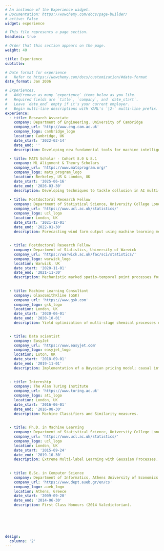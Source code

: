 ```yaml
---
# An instance of the Experience widget.
# Documentation: https://wowchemy.com/docs/page-builder/
# active: False
widget: experience

# This file represents a page section.
headless: true

# Order that this section appears on the page.
weight: 40

title: Experience
subtitle:

# Date format for experience
#   Refer to https://wowchemy.com/docs/customization/#date-format
date_format: Jan 2006

# Experiences.
#   Add/remove as many `experience` items below as you like.
#   Required fields are `title`, `company`, and `date_start`.
#   Leave `date_end` empty if it's your current employer.
#   Begin multi-line descriptions with YAML's `|2-` multi-line prefix.
experience:
  - title: Research Associate
    company: Department of Engineering, University of Cambridge
    company_url: 'http://www.eng.cam.ac.uk'
    company_logo: cambridge_logo
    location: Cambridge, UK
    date_start: '2022-02-14'
    date_end: ''
    description: Developing new fundamental tools for machine intelligence and machine learning in the context of Continual Learning.

  - title: MATS Scholar - Cohort 8.0 & 8.1
    company: ML Alignment & Theory Scholars
    company_url: 'https://www.matsprogram.org/'
    company_logo: mats_program_logo
    location: Berkeley, US & London, UK
    date_start: '2025-06-16'
    date_end: '2026-03-30'
    description: Developing techniques to tackle collusion in AI multi-agent environments for AI coding agents.    
  
  - title: Postdoctoral Research Fellow
    company: Department of Statistical Science, University College London
    company_url: 'https://www.ucl.ac.uk/statistics/'
    company_logo: ucl_logo
    location: London, UK
    date_start: '2021-12-01'
    date_end: '2022-01-30'
    description: Forecasting wind farm output using machine learning methods.
    
    
  - title: Postdoctoral Research Fellow
    company: Department of Statistics, University of Warwick
    company_url: 'https://warwick.ac.uk/fac/sci/statistics/'
    company_logo: warwick_logo
    location: Warwick, UK
    date_start: '2020-11-01'
    date_end: '2021-11-30'
    description: Mechanistic marked spatio-temporal point processes for large-scale data-analytic applications.
    
    
  - title: Machine Learning Consultant
    company: GlaxoSmithKline (GSK)
    company_url: 'https://www.gsk.com'
    company_logo: gsk_logo
    location: London, UK
    date_start: '2020-06-01'
    date_end: '2020-10-01'
    description: Yield optimization of multi-stage chemical processes used for medicine production via machine learning techniques.

        
  - title: Data scientist
    company: EasyJet
    company_url: 'https://www.easyjet.com'
    company_logo: easyjet_logo
    location: Luton, UK
    date_start: '2018-09-01'
    date_end: '2019-11-01'
    description: Implementation of a Bayesian pricing model; causal inference using machine learning algorithms; multi-echelon inventory optimization.
    
    
  - title: Internship
    company: The Alan Turing Institute
    company_url: 'https://www.turing.ac.uk'
    company_logo: ati_logo
    location: London, UK
    date_start: '2016-06-01'
    date_end: '2016-08-30'
    description: Machine Classifiers and Similarity measures.
    
 
  - title: Ph.D. in Machine Learning
    company: Department of Statistical Science, University College London
    company_url: 'https://www.ucl.ac.uk/statistics/'
    company_logo: ucl_logo
    location: London, UK
    date_start: '2015-09-24'
    date_end: '2019-10-30'
    description: Extreme Multi-label Learning with Gaussian Processes.
    
    
  - title: B.Sc. in Computer Science
    company: Department of Informatics, Athens University of Economics and Business
    company_url: 'https://www.dept.aueb.gr/en/cs'
    company_logo: aueb_logo
    location: Athens, Greece
    date_start: '2009-09-20'
    date_end: '2014-06-30'
    description: First Class Honours (2014 Valedictorian).
    
    
   
    
    

design:
  columns: '2'
---
```

